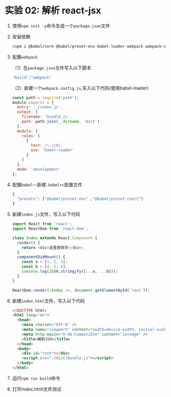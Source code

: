 # 实验 02: 解析 react-jsx

1. 使用`npm init -y`命令生成一个`package.json`文件

2. 安装依赖

   ```sh
   cnpm i @babel/core @babel/preset-env babel-loader webpack webpack-cli react reac-dom -D
   ```

3. 配置`webpack`

   （1）在`package.json`文件写入以下脚本

   ```sh
   "build":"webpack"
   ```

   （2）新建一个`webpack.config.js`,写入以下代码(使用babel-loader)

   ```js
   const path = require('path');
   module.exports = {
     entry: './index.js',
     output: {
       filename: 'bundle.js',
       path: path.join(__dirname, 'dist')
     },
     module: {
       rules: [
         {
           test: /\.js$/,
           use: 'babel-loader'
         }
       ]
     },
     mode: 'development'
   };
   ```

4. 配置`babel`--新建`.babelrc`配置文件

   ```sh
   {
     "presets": ["@babel/preset-env" ,"@babel/preset-react"]
   }
   ```

5. 新建`index.js`文件，写入以下代码

   ```js
   import React from 'react';
   import ReactDom from 'react-dom';
   
   class Index extends React.Component {
     render() {
       return <div>这里是首页</div>;
     }
     componentDidMount() {
       const a = [1, 2, 3];
       const b = [4, 5, 6];
       console.log(JSON.stringify([...a, ...b]));
     }
   }
   
   ReactDom.render(<Index />, document.getElementById('root'));
   
   ```

6. 新建`index.html`文件，写入以下代码

   ```html
   <!DOCTYPE html>
   <html lang="en">
     <head>
       <meta charset="UTF-8" />
       <meta name="viewport" content="width=device-width, initial-scale=1.0" />
       <meta http-equiv="X-UA-Compatible" content="ie=edge" />
       <title>解析JSX</title>
     </head>
     <body>
       <div id="root"></div>
       <script src="./dist/bundle.js"></script>
     </body>
   </html>
   ```

7. 运行`npm run build`命令

8. 打开index.html文件测试


